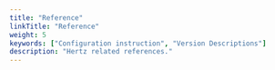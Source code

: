 ```yaml
---
title: "Reference"
linkTitle: "Reference"
weight: 5
keywords: ["Configuration instruction", "Version Descriptions"]
description: "Hertz related references."
---
```

